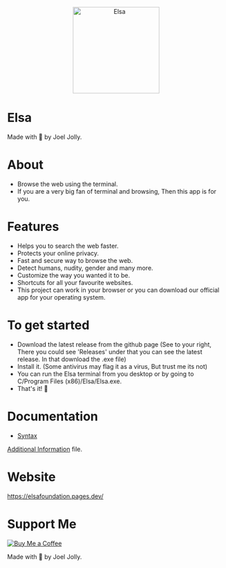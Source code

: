 <p align="center">
  <img src="https://github.com/withinJoel/Elsa/assets/128782382/1fa0cca9-7c72-4327-a7e7-3c15a2cc3406" alt="Elsa" width="200" height="200">
</p>

# Elsa
Made with 💖 by Joel Jolly.

# About
* Browse the web using the terminal.
* If you are a very big fan of terminal and browsing, Then this app is for you.

# Features
* Helps you to search the web faster.
* Protects your online privacy.
* Fast and secure way to browse the web.
* Detect humans, nudity, gender and many more.
* Customize the way you wanted it to be.
* Shortcuts for all your favourite websites.
* This project can work in your browser or you can download our official app for your operating system.

# To get started
* Download the latest release from the github page (See to your right, There you could see 'Releases' under that you can see the latest release. In that download the .exe file)
* Install it. (Some antivirus may flag it as a virus, But trust me its not)
* You can run the Elsa terminal from you desktop or by going to C/Program Files (x86)/Elsa/Elsa.exe.
* That's it! 🎉

# Documentation
* <a href="https://github.com/withinJoel/webshell/blob/main/Documentation/Syntax.md">Syntax</a>

[Additional Information](Documentation/Syntax.md) file.

# Website
https://elsafoundation.pages.dev/

# Support Me
[![Buy Me a Coffee](https://img.shields.io/badge/Buy%20Me%20a%20Coffee-Donate-orange?style=for-the-badge&logo=buy-me-a-coffee)](https://www.buymeacoffee.com/withinjoel)

Made with 💖 by Joel Jolly.